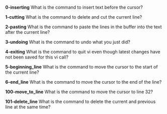 **0-inserting**
What is the command to insert text before the cursor?

**1-cutting**
What is the command to delete and cut the current line?

**2-pasting**
What is the command to paste the lines in the buffer into the text after the current line?

**3-undoing**
What is the command to undo what you just did?

**4-exiting**
What is the command to quit vi even though latest changes have not been saved for this vi call?

**5-beginning_line**
What is the command to move the cursor to the start of the current line?

**6-end_line**
What is the command to move the cursor to the end of the line?

**100-move_to_line**
What is the command to move the cursor to line 32?

**101-delete_line**
What is the command to delete the current and previous line at the same time?
